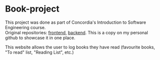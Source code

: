 # Book-project
This project was done as part of Concordia's Introduction to Software Engineering course.<br>
Original repositories: [frontend](https://github.com/EternalUpdate/book-project), [backend](https://github.com/bryce-n-dev/book-project-api).
This is a copy on my personal github to showcase it in one place.

This website allows the user to log books they have read (favourite books, "To read" list, "Reading List", etc.)

